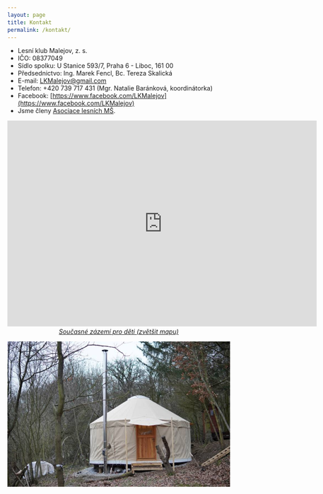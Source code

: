 ```yaml
---
layout: page
title: Kontakt
permalink: /kontakt/
---
```


- Lesní klub Malejov, z. s.
- IČO: 08377049
- Sídlo spolku: U Stanice 593/7, Praha 6 - Liboc, 161 00
- Předsednictvo: Ing. Marek Fencl, Bc. Tereza Skalická
- E-mail: [LKMalejov@gmail.com](mailto:LKMalejov@gmail.com)
- Telefon: +420 739 717 431 (Mgr. Natalie Baránková, koordinátorka)
- Facebook: [https://www.facebook.com/LKMalejov](https://www.facebook.com/LKMalejov)
- Jsme členy [Asociace lesních MŠ](https://www.lesnims.cz/lesni-klub-malejov.html).

<p style="text-align: center; font-style: italic;">
<iframe style="border:none" src="https://en.frame.mapy.cz/s/meculadufe" width="700" height="466" frameborder="0"></iframe>
<a href="https://en.mapy.cz/s/meculadufe">Současné zázemí pro děti (zvětšit mapu)</a>
</p>

![Jurta](/assets/jurta.jpg)
